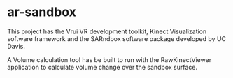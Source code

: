 # ar-sandbox

This project has the Vrui VR development toolkit, Kinect Visualization software framework and the SARndbox software package developed by UC Davis.

A Volume calculation tool has be built to run with the RawKinectViewer application to calculate volume change over the sandbox surface.
